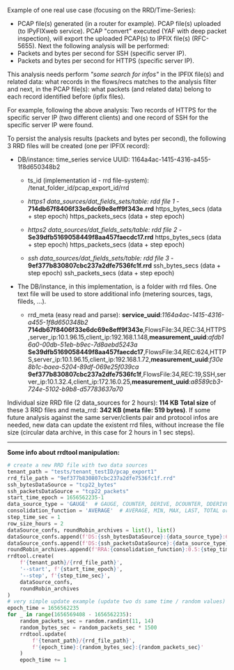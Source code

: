 Example of one real use case (focusing on the RRD/Time-Series):

- PCAP file(s) generated (in a router for example). PCAP file(s) uploaded (to IPyFIXweb service). PCAP "convert" executed (YAF with deep packet inspection), will export the uploaded PCAP(s) to IPFIX file(s) (RFC-5655). Next the following analysis will be performed:
- Packets and bytes per second for SSH (specific server IP).
- Packets and bytes per second for HTTPS (specific server IP).

This analysis needs perform *"some search for infos"* in the IPFIX file(s) and related data: what records in the flows/recs matches to the analysis filter and next, in the PCAP file(s): what packets (and related data) belong to each record identified before (ipfix files).

For example, following the above analysis: Two records of HTTPS for the specific server IP (two different clients) and one record of SSH for the specific server IP were found.

To persist the analysis results (packets and bytes per second), the following 3 RRD files will be created (one per IPFIX record):

- DB/instance: time_series service UUID: 1164a4ac-1415-4316-a455-1f8d650348b2
    - ts_id (implementation id - rrd file-system): /tenat_folder_id/pcap_export_id/rrd

    - *https1 data_sources/dat_fields_sets/table: rdd file 1* - **714db67f8406f33e6dc69e8eff9f343e.rrd**
        https_bytes_secs (data + step epoch)
        https_packets_secs (data + step epoch)

    - *https2 data_sources/dat_fields_sets/table: rdd file 2* - **Se39dfb5169058449f8aa457faecdc17.rrd**
        https_bytes_secs (data + step epoch)
        https_packets_secs (data + step epoch)

    - *ssh data_sources/dat_fields_sets/table: rdd file 3* - **9ef377b830807cbc237a2dfe7536fc1f.rrd**
        ssh_bytes_secs (data + step epoch)
        ssh_packets_secs (data + step epoch)

- The DB/instance, in this implementation, is a folder with rrd files. One text file will be used to store additional info (metering sources, tags, fileds, ...).
    - rrd_meta (easy read and parse):
        **service_uuid**:*1164a4ac-1415-4316-a455-1f8d650348b2*
        **714db67f8406f33e6dc69e8eff9f343e**,FlowsFile:34,REC:34,HTTPS,server_ip:10.1.96.15,client_ip:192.168.1.148,**measurement_uuid**:*afdb16a0-00db-51eb-b9ec-7d8aebd5243a*
        **Se39dfb5169058449f8aa457faecdc17**,FlowsFile:34,REC:624,HTTPS,server_ip:10.1.96.15,client_ip:192.168.1.72,**measurement_uuid**:*f30e8b1c-baea-5204-89df-069e25f039ca*
        **9ef377b830807cbc237a2dfe7536fc1f**,FlowsFile:34,REC:19,SSH,server_ip:10.1.32.4,client_ip:172.16.0.25,**measurement_uuid**:*a8589cb3-724e-5102-b9b8-d57783637a70*

Individual size RRD file (2 data_sources for 2 hours): **114 KB**
**Total size** of these 3 RRD files and meta_rrd: **342 KB (meta file: 519 bytes)**.
If some future analysis against the same server/clients pair and protocol infos are needed, new data can update the existent rrd files, without increase the file size (circular data archive, in this case for 2 hours in 1 sec steps).

---

**Some info about rrdtool manipulation:**

```python
# create a new RRD file with two data sources
tenant_path = "tests/tenant_testID/pcap_export1"
rrd_file_path = "9ef377b830807cbc237a2dfe7536fc1f.rrd"
ssh_bytesDataSource = "tcp22_bytes"
ssh_packetsDataSource = "tcp22_packets"
start_time_epoch = 1656562235-1
data_source_type = 'GAUGE'  # GAUGE, COUNTER, DERIVE, DCOUNTER, DDERIVE, ABSOLUTE
consolidation_function = 'AVERAGE'  # AVERAGE, MIN, MAX, LAST, TOTAL or specialized functions (via the Holt-Winters forecasting algorithm): HWPREDICT, MHWPREDICT, SEASONAL, DEVSEASONAL, DEVPREDICT, FAILURES (OBS: All specialized functions with own RRA formmat)
step_time_sec = 1
row_size_hours = 2
dataSource_confs, roundRobin_archives = list(), list()
dataSource_confs.append(f'DS:{ssh_bytesDataSource}:{data_source_type}:600:U:U')
dataSource_confs.append(f'DS:{ssh_packetsDataSource}:{data_source_type}:600:U:U')
roundRobin_archives.append(f'RRA:{consolidation_function}:0.5:{step_time_sec}s:{row_size_hours}h')
rrdtool.create(
    f'{tenant_path}/{rrd_file_path}',
    '--start', f'{start_time_epoch}',
    '--step', f'{step_time_sec}',
    dataSource_confs,
    roundRobin_archives
)
# very simple update example (update two ds same time / random values)
epoch_time = 1656562235
for _ in range(1656569408 - 1656562235):
    random_packets_sec = random.randint(11, 14)
    random_bytes_sec = random_packets_sec * 1500
    rrdtool.update(
        f'{tenant_path}/{rrd_file_path}',
        f'{epoch_time}:{random_bytes_sec}:{random_packets_sec}'
    )
    epoch_time += 1
```